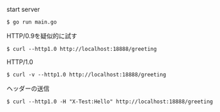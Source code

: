 start server
```
$ go run main.go
```
HTTP/0.9を疑似的に試す
```
$ curl --http1.0 http://localhost:18888/greeting
```
HTTP/1.0
```
$ curl -v --http1.0 http://localhost:18888/greeting
```
ヘッダーの送信
```
$ curl --http1.0 -H "X-Test:Hello" http://localhost:18888/greeting
```